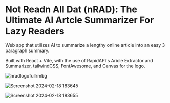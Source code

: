 # Not Readn All Dat (nRAD): The Ultimate AI Artcle Summarizer For Lazy Readers

Web app that utilizes AI to summarize a lengthy online article into an easy 3 paragraph summary. 

Built with React + Vite, with the use of RapidAPI's Aricle Extractor and Summarizer, tailwindCSS, FontAwesome, and Canvas for the logo.



![nradlogofullrmbg](https://github.com/jm8gw/ai-summarizer/assets/82823709/9ba4b541-b5cb-4a72-a972-ce78ec6dbcfb)

![Screenshot 2024-02-18 183645](https://github.com/jm8gw/ai-summarizer/assets/82823709/2bd594cf-65b7-4fc1-867a-584b4a18b9fc)

![Screenshot 2024-02-18 183655](https://github.com/jm8gw/ai-summarizer/assets/82823709/f5632b5c-6f72-46e0-9df8-870193ac5334)

